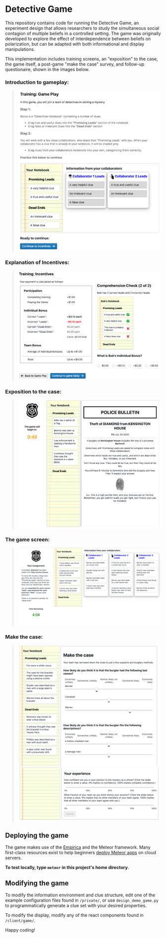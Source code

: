# Detective Game

This repository contains code for running the Detective Game, an experiment design that allows researchers to study
the simultaneous social contagion of multiple beliefs in a controlled setting.
The game was originally developed to explore the effect of interdependence between beliefs
on polarization, but can be adapted with both informational and display manipulations.

This implementation includes training screens, an "exposition" to the case, the game itself, a post-game "make the case" survey, and follow-up questionaire, shown in the images below.

### Introduction to gameplay:
> ![Gameplay Training](/docs/training1.png)

### Explanation of Incentives:
> ![Incentives](/docs/training2.png)

### Exposition to the case:
> ![Game Exposition](/docs/exposition.png)

### The game screen:
> ![Game Play](/docs/game.png)

### Make the case:
> ![Make-the-case](/docs/make_the_case.png)
> ![Confidence](/docs/confidence.png)


## Deploying the game
The game makes use of the [Empirica](https://empirica.ly/) and the Meteor framework. Many first-class resources exist to help beginners [deploy Meteor apps](https://galaxy-guide.meteor.com/deploy-guide.html) on cloud servers.

**To test locally, type `meteor` in this project's home directory.**


## Modifying the game
To modify the information environment and clue structure, edit one of the example configuration files found in `/private/`,
or use `design_demo_game.py` to programmatically generate a clue set with your desired properties.

To modify the display, modify any of the react components found in `/client/game/`.

Happy coding!
